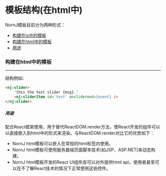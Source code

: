 # 模板结构(在html中)

NornJ模板目前分为两种形式：
* [构建在js中的模板](https://github.com/joe-sky/nornj/blob/master/docs/模板结构(在js中).md)
* [构建在html中的模板](#构建在html中的模板)
 * [用途](#用途)

### 构建在html中的模板
* * *

结构例如:
```html
<nj:slider>
    'this the test slider {msg}.'
    <nj:sliderItem id='test' onsliderend={event} />
</nj:slider>
```

##### 用途

配合React框架使用，用于替代ReactDOM.render方法，使React开发的组件可以以直接嵌入到html中的形式来渲染。与ReactDOM.render对比它的优势如下：
* NornJ html模板可以嵌入在常规的html标签内使用。
* NornJ html模板可使用服务器端页面脚本技术(如JSP、ASP.NET)来动态构建。
* NornJ html模板开发的React UI组件库可以对外提供html api，使用者甚至可以在不了解React技术的情况下正常使用这些控件。
